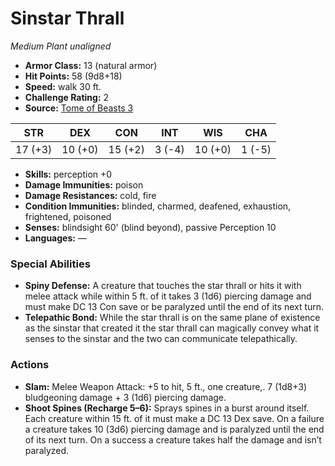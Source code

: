 # Sinstar Thrall

*Medium* *Plant* *unaligned*

- **Armor Class:** 13 (natural armor)
- **Hit Points:** 58 (9d8+18)
- **Speed:** walk 30 ft.
- **Challenge Rating:** 2
- **Source:** [Tome of Beasts 3](https://koboldpress.com/kpstore/product/tome-of-beasts-2-for-5th-edition/)

| STR | DEX | CON | INT | WIS | CHA |
| --- | --- | --- | --- | --- | --- |
| 17 (+3) | 10 (+0) | 15 (+2) | 3 (-4) | 10 (+0) | 1 (-5) |

- **Skills:** perception +0
- **Damage Immunities:** poison
- **Damage Resistances:** cold, fire
- **Condition Immunities:** blinded, charmed, deafened, exhaustion, frightened, poisoned
- **Senses:** blindsight 60' (blind beyond), passive Perception 10
- **Languages:** —
### Special Abilities
- **Spiny Defense:** A creature that touches the star thrall or hits it with melee attack while within 5 ft. of it takes 3 (1d6) piercing damage and must make DC 13 Con save or be paralyzed until the end of its next turn.
- **Telepathic Bond:** While the star thrall is on the same plane of existence as the sinstar that created it the star thrall can magically convey what it senses to the sinstar and the two can communicate telepathically.
### Actions
- **Slam:** Melee Weapon Attack: +5 to hit, 5 ft., one creature,. 7 (1d8+3) bludgeoning damage + 3 (1d6) piercing damage.
- **Shoot Spines (Recharge 5–6):** Sprays spines in a burst around itself. Each creature within 15 ft. of it must make a DC 13 Dex save. On a failure a creature takes 10 (3d6) piercing damage and is paralyzed until the end of its next turn. On a success a creature takes half the damage and isn’t paralyzed.
